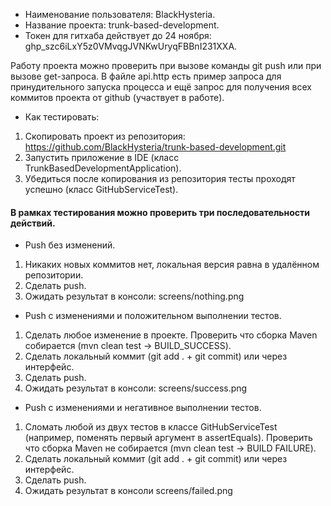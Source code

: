 * Наименование пользователя: BlackHysteria.
* Название проекта: trunk-based-development.
* Токен для гитхаба действует до 24 ноября: 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.

Работу проекта можно проверить при вызове команды git push или при вызове get-запроса.
В файле api.http есть пример запроса для принудительного запуска процеccа и ещё запрос для получения всех коммитов проекта от github (участвует в работе).

* Как тестировать:
1. Скопировать проект из репозитория: https://github.com/BlackHysteria/trunk-based-development.git
1. Запустить приложение в IDE (класс TrunkBasedDevelopmentApplication).
2. Убедиться после копирования из репозитория тесты проходят успешно (класс GitHubServiceTest).

#### В рамках тестирования можно проверить три последовательности действий.

* Push без изменений.
1. Никаких новых коммитов нет, локальная версия равна в удалённом репозитории.
2. Сделать push.
3. Ожидать результат в консоли: screens/nothing.png


* Push с изменениями и положительном выполнении тестов.
1. Сделать любое изменение в проекте.
   Проверить что сборка Maven собирается (mvn clean test -> BUILD_SUCCESS).
2. Сделать локальный коммит (git add . + git commit) или через интерфейс.
3. Сделать push.
4. Ожидать результат в консоли: screens/success.png


* Push с изменениями и негативное выполнении тестов.
1. Сломать любой из двух тестов в классе GitHubServiceTest (например, поменять первый аргумент в assertEquals).
   Проверить что сборка Maven не собирается (mvn clean test -> BUILD FAILURE).
2. Сделать локальный коммит (git add . + git commit) или через интерфейс.
3. Сделать push.
4. Ожидать результат в консоли screens/failed.png